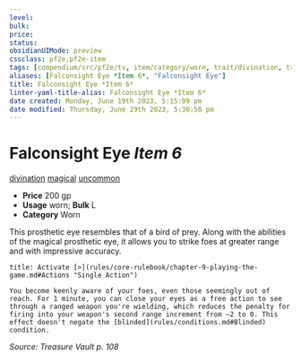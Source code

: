 ```yaml
---
level:
bulk:
price:
status:
obsidianUIMode: preview
cssclass: pf2e,pf2e-item
tags: [compendium/src/pf2e/tv, item/category/worn, trait/divination, trait/magical, trait/uncommon]
aliases: [Falconsight Eye *Item 6*, "Falconsight Eye"]
title: Falconsight Eye *Item 6*
linter-yaml-title-alias: Falconsight Eye *Item 6*
date created: Monday, June 19th 2023, 5:15:09 pm
date modified: Thursday, June 29th 2023, 5:30:58 pm
---
```


# Falconsight Eye *Item 6*

[divination](rules/traits/divination.md) [magical](rules/traits/magical.md) [uncommon](rules/traits/uncommon.md)  

- **Price** 200 gp
- **Usage** worn; **Bulk** L
- **Category** Worn

This prosthetic eye resembles that of a bird of prey. Along with the abilities of the magical prosthetic eye, it allows you to strike foes at greater range and with impressive accuracy.

```ad-embed-ability
title: Activate [>](rules/core-rulebook/chapter-9-playing-the-game.md#Actions "Single Action")

You become keenly aware of your foes, even those seemingly out of reach. For 1 minute, you can close your eyes as a free action to see through a ranged weapon you're wielding, which reduces the penalty for firing into your weapon's second range increment from –2 to 0. This effect doesn't negate the [blinded](rules/conditions.md#Blinded) condition.
```

*Source: Treasure Vault p. 108*
